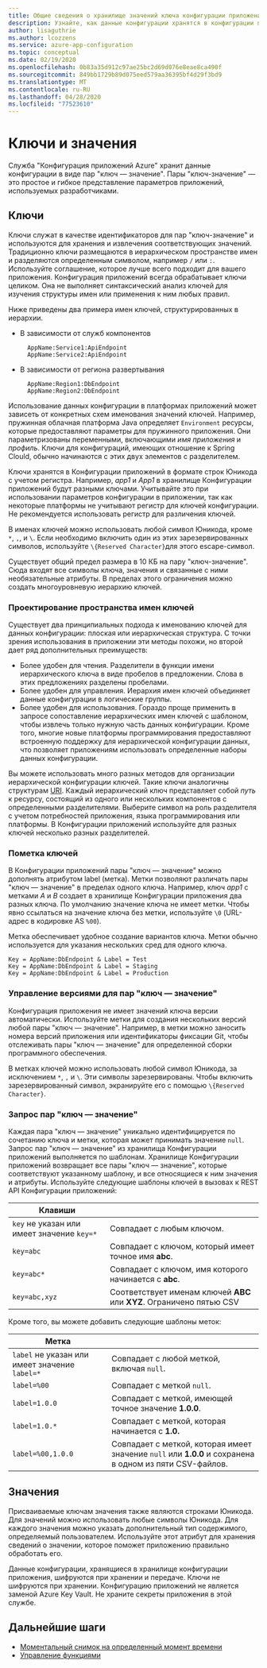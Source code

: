 ```yaml
---
title: Общие сведения о хранилище значений ключа конфигурации приложений Azure
description: Узнайте, как данные конфигурации хранятся в конфигурации приложения Azure.
author: lisaguthrie
ms.author: lcozzens
ms.service: azure-app-configuration
ms.topic: conceptual
ms.date: 02/19/2020
ms.openlocfilehash: 0b83a35d912c97ae25bc2d69d076e8eae8ca490f
ms.sourcegitcommit: 849bb1729b89d075eed579aa36395bf4d29f3bd9
ms.translationtype: MT
ms.contentlocale: ru-RU
ms.lasthandoff: 04/28/2020
ms.locfileid: "77523610"
---
```

# <a name="keys-and-values"></a>Ключи и значения

Служба "Конфигурация приложений Azure" хранит данные конфигурации в виде пар "ключ — значение". Пары "ключ-значение" — это простое и гибкое представление параметров приложений, используемых разработчиками.

## <a name="keys"></a>Ключи

Ключи служат в качестве идентификаторов для пар "ключ-значение" и используются для хранения и извлечения соответствующих значений. Традиционно ключи размещаются в иерархическом пространстве имен и разделяются определенным символом, например `/` или `:`. Используйте соглашение, которое лучше всего подходит для вашего приложения. Конфигурация приложений всегда обрабатывает ключи целиком. Она не выполняет синтаксический анализ ключей для изучения структуры имен или применения к ним любых правил.

Ниже приведены два примера имен ключей, структурированных в иерархии.

* В зависимости от служб компонентов

        AppName:Service1:ApiEndpoint
        AppName:Service2:ApiEndpoint

* В зависимости от региона развертывания

        AppName:Region1:DbEndpoint
        AppName:Region2:DbEndpoint

Использование данных конфигурации в платформах приложений может зависеть от конкретных схем именования значений ключей. Например, пружинная облачная платформа Java определяет `Environment` ресурсы, которые предоставляют параметры для пружинного приложения.  Они параметризованы переменными, включающими *имя приложения* и *профиль*. Ключи для конфигураций, имеющих отношение к Spring Clould, обычно начинаются с этих двух элементов с разделителем.

Ключи хранятся в Конфигурации приложений в формате строк Юникода с учетом регистра. Например, *app1* и *App1* в хранилище Конфигурации приложений будут разными ключами. Учитывайте это при использовании параметров конфигурации в приложении, так как некоторые платформы не учитывают регистр для ключей конфигурации. Не рекомендуется использовать регистр для различения ключей.

В именах ключей можно использовать любой символ Юникода, кроме `*`, `,`, и `\`.  Если необходимо включить один из этих зарезервированных символов, используйте `\{Reserved Character}`для этого escape-символ. 

Существует общий предел размера в 10 КБ на пару "ключ-значение". Сюда входят все символы ключа, значения и связанные с ними необязательные атрибуты. В пределах этого ограничения можно создать многоуровневую иерархию ключей.

### <a name="design-key-namespaces"></a>Проектирование пространства имен ключей

Существует два принципиальных подхода к именованию ключей для данных конфигурации: плоская или иерархическая структура. С точки зрения использования в приложении эти методы похожи, но второй дает ряд дополнительных преимуществ:

* Более удобен для чтения. Разделители в функции имени иерархического ключа в виде пробелов в предложении. Слова в этих предложениях разделены пробелами.
* Более удобен для управления. Иерархия имен ключей объединяет данные конфигурации в логические группы.
* Более удобен для использования. Гораздо проще применить в запросе сопоставление иерархических имен ключей с шаблоном, чтобы извлечь только нужную часть данных конфигурации. Кроме того, многие новые платформы программирования предоставляют встроенную поддержку для иерархической конфигурации данных, что позволяет приложениям использовать определенные наборы данных конфигурации.

Вы можете использовать много разных методов для организации иерархической конфигурации ключей. Такие ключи аналогичны структурам [URI](https://en.wikipedia.org/wiki/Uniform_Resource_Identifier). Каждый иерархический ключ представляет собой *путь* к ресурсу, состоящий из одного или нескольких компонентов с определенными разделителями. Выберите символ на роль разделителя с учетом потребностей приложения, языка программирования или платформы. В Конфигурации приложений используйте для разных ключей несколько разных разделителей.

### <a name="label-keys"></a>Пометка ключей

В Конфигурации приложений пары "ключ — значение" можно дополнять атрибутом label (метка). Метки позволяют различать пары "ключ — значение" в пределах одного ключа. Например, ключ *app1* с метками *A* и *B* создает в хранилище Конфигурации приложения два разных ключа. По умолчанию значение ключа не имеет метки. Чтобы явно ссылаться на значение ключа без метки, используйте `\0` (URL-адрес в кодировке AS `%00`).

Метка обеспечивает удобное создание вариантов ключа. Метки обычно используется для указания нескольких сред для одного ключа.

    Key = AppName:DbEndpoint & Label = Test
    Key = AppName:DbEndpoint & Label = Staging
    Key = AppName:DbEndpoint & Label = Production

### <a name="version-key-values"></a>Управление версиями для пар "ключ — значение"

Конфигурация приложения не имеет значений ключа версии автоматически. Используйте метки для создания нескольких версий любой пары "ключ — значение". Например, в метки можно заносить номера версий приложения или идентификаторы фиксации Git, чтобы отслеживать пары "ключ — значение" для определенной сборки программного обеспечения.

В метках ключей можно использовать любой символ Юникода, за исключением `*`, `,` и `\`. Эти символы зарезервированы. Чтобы включить зарезервированный символ, экранируйте его с помощью `\{Reserved Character}`.

### <a name="query-key-values"></a>Запрос пар "ключ — значение"

Каждая пара "ключ — значение" уникально идентифицируется по сочетанию ключа и метки, которая может принимать значение `null`. Запрос пар "ключ — значение" из хранилища Конфигурации приложений выполняется по шаблонам. Хранилище Конфигурации приложений возвращает все пары "ключ — значение", которые соответствуют указанному шаблону, и все относящиеся к ним значения и атрибуты. Используйте следующие шаблоны ключей в вызовах к REST API Конфигурации приложений:

| Клавиши | |
|---|---|
| `key` не указан или имеет значение `key=*` | Совпадает с любым ключом. |
| `key=abc` | Совпадает с ключом, который имеет точное имя **abc**. |
| `key=abc*` | Совпадает с ключом, имя которого начинается с **abc**. |
| `key=abc,xyz` | Соответствует именам ключей **ABC** или **XYZ**. Ограничено пятью CSV |

Кроме того, вы можете добавить следующие шаблоны меток:

| Метка | |
|---|---|
| `label` не указан или имеет значение `label=*` | Совпадает с любой меткой, включая `null`. |
| `label=%00` | Совпадает с меткой `null`. |
| `label=1.0.0` | Совпадает с меткой, имеющей точное значение **1.0.0**. |
| `label=1.0.*` | Совпадает с меткой, которая начинается с **1.0.** |
| `label=%00,1.0.0` | Совпадает с меткой, которая имеет значение `null` или **1.0.0** и сохранена в одном из пяти CSV-файлов. |

## <a name="values"></a>Значения

Присваиваемые ключам значения также являются строками Юникода. Для значений можно использовать любые символы Юникода. Для каждого значения можно указать дополнительный тип содержимого, определяемый пользователем. Используйте этот атрибут для хранения сведений о значении, которое поможет приложению правильно обработать его.

Данные конфигурации, хранящиеся в хранилище конфигурации приложения, шифруются при хранении и передаче. Ключи не шифруются при хранении. Конфигурацию приложений не является заменой Azure Key Vault. Не храните секреты приложения в этой службе.

## <a name="next-steps"></a>Дальнейшие шаги

* [Моментальный снимок на определенный момент времени](./concept-point-time-snapshot.md)  
* [Управление функциями](./concept-feature-management.md)  
